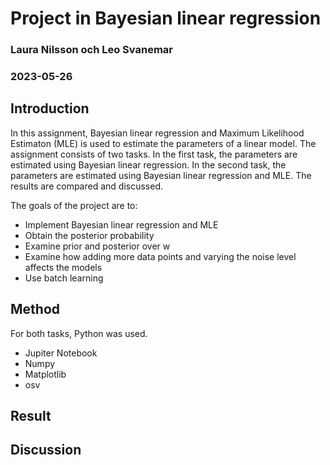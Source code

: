 # Project in Bayesian linear regression
### Laura Nilsson och Leo Svanemar 
### 2023-05-26


## Introduction
In this assignment, Bayesian linear regression and Maximum Likelihood Estimaton (MLE) is used to estimate the parameters of a linear model. The assignment consists of two tasks. In the first task, the parameters are estimated using Bayesian linear regression. In the second task, the parameters are estimated using Bayesian linear regression and MLE. The results are compared and discussed.

The goals of the project are to:

- Implement Bayesian linear regression and MLE
- Obtain the posterior probability
- Examine prior and posterior over w
- Examine how adding more data points and varying the noise level affects the models
- Use batch learning


## Method
For both tasks, Python was used.
- Jupiter Notebook
- Numpy
- Matplotlib
- osv


## Result

## Discussion